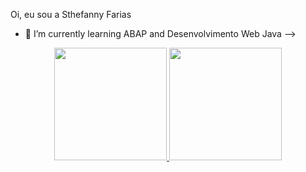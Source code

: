    Oi, eu sou a Sthefanny Farias

- 🌱 I’m currently learning ABAP and Desenvolvimento Web Java
-->

<div align="center">
  <a href="https://github.com/Sthefannyf2022">
  <img height="180em" src="https://github-readme-stats.vercel.app/api?username=Sthefannyf2022&show_icons=true&theme=dracula&include_all_commits=true&count_private=true"/>
  <img height="180em" src="https://github-readme-stats.vercel.app/api/top-langs/?username=Sthefannyf2022&layout=compact&langs_count=7&theme=dracula"/>
</div>

   
   
